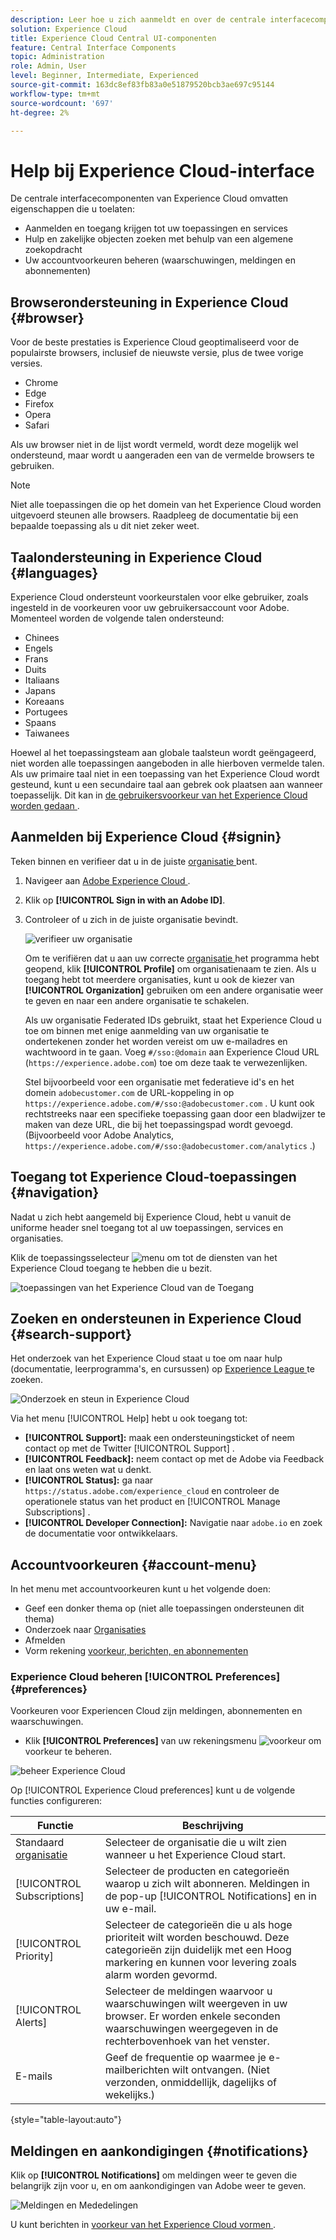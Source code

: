 ```yaml
---
description: Leer hoe u zich aanmeldt en over de centrale interfacecomponenten in Experience Cloud. Meer informatie over algemene zoekopdrachten, voorkeuren voor uw account en hoe u door de interface kunt navigeren en hulp kunt krijgen.
solution: Experience Cloud
title: Experience Cloud Central UI-componenten
feature: Central Interface Components
topic: Administration
role: Admin, User
level: Beginner, Intermediate, Experienced
source-git-commit: 163dc8ef83fb83a0e51879520bcb3ae697c95144
workflow-type: tm+mt
source-wordcount: '697'
ht-degree: 2%

---
```


# Help bij Experience Cloud-interface

De centrale interfacecomponenten van Experience Cloud omvatten eigenschappen die u toelaten:

* Aanmelden en toegang krijgen tot uw toepassingen en services
* Hulp en zakelijke objecten zoeken met behulp van een algemene zoekopdracht
* Uw accountvoorkeuren beheren (waarschuwingen, meldingen en abonnementen)

## Browserondersteuning in Experience Cloud {#browser}

Voor de beste prestaties is Experience Cloud geoptimaliseerd voor de populairste browsers, inclusief de nieuwste versie, plus de twee vorige versies.

* Chrome
* Edge
* Firefox
* Opera
* Safari

Als uw browser niet in de lijst wordt vermeld, wordt deze mogelijk wel ondersteund, maar wordt u aangeraden een van de vermelde browsers te gebruiken.

>[!NOTE]
>
>Niet alle toepassingen die op het domein van het Experience Cloud worden uitgevoerd steunen alle browsers. Raadpleeg de documentatie bij een bepaalde toepassing als u dit niet zeker weet.

## Taalondersteuning in Experience Cloud {#languages}

Experience Cloud ondersteunt voorkeurstalen voor elke gebruiker, zoals ingesteld in de voorkeuren voor uw gebruikersaccount voor Adobe. Momenteel worden de volgende talen ondersteund:

* Chinees
* Engels
* Frans
* Duits
* Italiaans
* Japans
* Koreaans
* Portugees
* Spaans
* Taiwanees

Hoewel al het toepassingsteam aan globale taalsteun wordt geëngageerd, niet worden alle toepassingen aangeboden in alle hierboven vermelde talen. Als uw primaire taal niet in een toepassing van het Experience Cloud wordt gesteund, kunt u een secundaire taal aan gebrek ook plaatsen aan wanneer toepasselijk. Dit kan in [ de gebruikersvoorkeur van het Experience Cloud worden gedaan ](https://experience.adobe.com/preferences).

## Aanmelden bij Experience Cloud {#signin}

Teken binnen en verifieer dat u in de juiste [ organisatie ](organizations.md) bent.

1. Navigeer aan [ Adobe Experience Cloud ](https://experience.adobe.com).
1. Klik op **[!UICONTROL Sign in with an Adobe ID]**.
1. Controleer of u zich in de juiste organisatie bevindt.

   ![ verifieer uw organisatie ](assets/organizations-menu.png)

   Om te verifiëren dat u aan uw correcte [ organisatie ](organizations.md) het programma hebt geopend, klik **[!UICONTROL Profile]** om organisatienaam te zien. Als u toegang hebt tot meerdere organisaties, kunt u ook de kiezer van **[!UICONTROL Organization]** gebruiken om een andere organisatie weer te geven en naar een andere organisatie te schakelen.

   Als uw organisatie Federated IDs gebruikt, staat het Experience Cloud u toe om binnen met enige aanmelding van uw organisatie te ondertekenen zonder het worden vereist om uw e-mailadres en wachtwoord in te gaan. Voeg `#/sso:@domain` aan Experience Cloud URL (`https://experience.adobe.com`) toe om deze taak te verwezenlijken.

   Stel bijvoorbeeld voor een organisatie met federatieve id&#39;s en het domein `adobecustomer.com` de URL-koppeling in op `https://experience.adobe.com/#/sso:@adobecustomer.com` . U kunt ook rechtstreeks naar een specifieke toepassing gaan door een bladwijzer te maken van deze URL, die bij het toepassingspad wordt gevoegd. (Bijvoorbeeld voor Adobe Analytics, `https://experience.adobe.com/#/sso:@adobecustomer.com/analytics` .)

## Toegang tot Experience Cloud-toepassingen {#navigation}

Nadat u zich hebt aangemeld bij Experience Cloud, hebt u vanuit de uniforme header snel toegang tot al uw toepassingen, services en organisaties.

Klik de toepassingsselecteur ![ menu ](assets/menu-icon.png) om tot de diensten van het Experience Cloud toegang te hebben die u bezit.

![ toepassingen van het Experience Cloud van de Toegang ](assets/platform-core-services.png)

## Zoeken en ondersteunen in Experience Cloud {#search-support}

Het onderzoek van het Experience Cloud staat u toe om naar hulp (documentatie, leerprogramma&#39;s, en cursussen) op [ Experience League ](https://experienceleague.adobe.com/nl#home) te zoeken.

![ Onderzoek en steun in Experience Cloud ](assets/search-menu.png)

Via het menu [!UICONTROL Help] hebt u ook toegang tot:

* **[!UICONTROL Support]:** maak een ondersteuningsticket of neem contact op met de Twitter [!UICONTROL Support] .
* **[!UICONTROL Feedback]:** neem contact op met de Adobe via Feedback en laat ons weten wat u denkt.
* **[!UICONTROL Status]:** ga naar `https://status.adobe.com/experience_cloud` en controleer de operationele status van het product en [!UICONTROL Manage Subscriptions] .
* **[!UICONTROL Developer Connection]:** Navigatie naar `adobe.io` en zoek de documentatie voor ontwikkelaars.

## Accountvoorkeuren {#account-menu}

In het menu met accountvoorkeuren kunt u het volgende doen:

* Geef een donker thema op (niet alle toepassingen ondersteunen dit thema)
* Onderzoek naar [ Organisaties ](organizations.md)
* Afmelden
* Vorm rekening [ voorkeur, berichten, en abonnementen ](#preferences)

### Experience Cloud beheren [!UICONTROL Preferences] {#preferences}

Voorkeuren voor Experiencen Cloud zijn meldingen, abonnementen en waarschuwingen.

* Klik **[!UICONTROL Preferences]** van uw rekeningsmenu ![ voorkeur ](assets/preferences-icon-sm.png) om voorkeur te beheren.

![ beheer Experience Cloud ](assets/preferences-page.png)

Op [!UICONTROL Experience Cloud preferences] kunt u de volgende functies configureren:

| Functie | Beschrijving |
|--- |--- |
| Standaard [ organisatie ](organizations.md) | Selecteer de organisatie die u wilt zien wanneer u het Experience Cloud start. |
| [!UICONTROL Subscriptions] | Selecteer de producten en categorieën waarop u zich wilt abonneren. Meldingen in de pop-up [!UICONTROL Notifications] en in uw e-mail. |
| [!UICONTROL Priority] | Selecteer de categorieën die u als hoge prioriteit wilt worden beschouwd. Deze categorieën zijn duidelijk met een Hoog markering en kunnen voor levering zoals alarm worden gevormd. |
| [!UICONTROL Alerts] | Selecteer de meldingen waarvoor u waarschuwingen wilt weergeven in uw browser. Er worden enkele seconden waarschuwingen weergegeven in de rechterbovenhoek van het venster. |
| E-mails | Geef de frequentie op waarmee je e-mailberichten wilt ontvangen. (Niet verzonden, onmiddellijk, dagelijks of wekelijks.) |

{style="table-layout:auto"}

## Meldingen en aankondigingen {#notifications}

Klik op **[!UICONTROL Notifications]** om meldingen weer te geven die belangrijk zijn voor u, en om aankondigingen van Adobe weer te geven.

![ Meldingen en Mededelingen ](assets/notifications-menu-small.png)

U kunt berichten in [ voorkeur van het Experience Cloud vormen ](#preferences).
